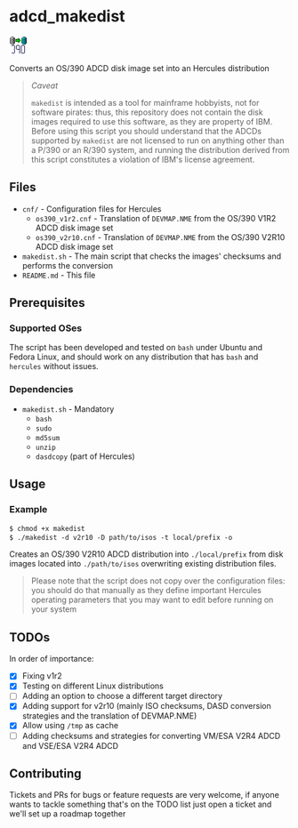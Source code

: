 # adcd_makedist

![makedist.png](makedist.png)

Converts an OS/390 ADCD disk image set into an Hercules distribution

> *Caveat*
>
> `makedist` is intended as a tool for mainframe hobbyists, not for software pirates: thus, this repository does not contain the disk images required to use this software, as they are property of IBM.
> Before using this script you should understand that the ADCDs supported by `makedist` are not licensed to run on anything other than a P/390 or an R/390 system, and running the distribution derived from this script constitutes a violation of IBM's license agreement.

## Files

- `cnf/` - Configuration files for Hercules
    - `os390_v1r2.cnf` - Translation of `DEVMAP.NME` from the OS/390 V1R2 ADCD disk image set
	- `os390_v2r10.cnf` - Translation of `DEVMAP.NME` from the OS/390 V2R10 ADCD disk image set
- `makedist.sh` - The main script that checks the images' checksums and performs the conversion
- `README.md` - This file

## Prerequisites

### Supported OSes

The script has been developed and tested on `bash` under Ubuntu and Fedora Linux, and should work on any distribution that has `bash` and `hercules` without issues.

### Dependencies

- `makedist.sh` - Mandatory
    - `bash`
    - `sudo`
    - `md5sum`
    - `unzip`
    - `dasdcopy` (part of Hercules)

## Usage

### Example

```
$ chmod +x makedist
$ ./makedist -d v2r10 -D path/to/isos -t local/prefix -o
```

Creates an OS/390 V2R10 ADCD distribution into `./local/prefix` from disk images located into `./path/to/isos` overwriting existing distribution files.

> Please note that the script does not copy over the configuration files: you should do that manually as they define important Hercules operating parameters that you may want to edit before running on your system

## TODOs

In order of importance:

- [x] Fixing v1r2
- [x] Testing on different Linux distributions
- [ ] Adding an option to choose a different target directory
- [x] Adding support for v2r10 (mainly ISO checksums, DASD conversion strategies and the translation of DEVMAP.NME)
- [x] Allow using `/tmp` as cache
- [ ] Adding checksums and strategies for converting VM/ESA V2R4 ADCD and VSE/ESA V2R4 ADCD

## Contributing

Tickets and PRs for bugs or feature requests are very welcome, if anyone wants to tackle something that's on the TODO list just open a ticket and we'll set up a roadmap together
